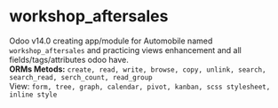 # workshop_aftersales
Odoo v14.0 creating app/module for Automobile named `workshop_aftersales` and practicing views enhancement and all fields/tags/attributes odoo have.</br>
<strong>ORMs Metods:</strong> `create, read, write, browse, copy, unlink, search, search_read, serch_count, read_group`</br>
View: `form, tree, graph, calendar, pivot, kanban, scss stylesheet, inline style`

